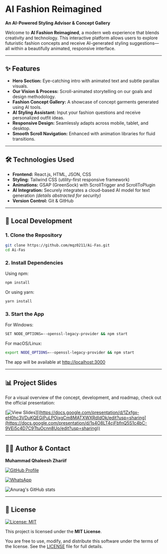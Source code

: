 # AI Fashion Reimagined

**An AI-Powered Styling Advisor & Concept Gallery**

Welcome to **AI Fashion Reimagined**, a modern web experience that blends creativity and technology. This interactive platform allows users to explore futuristic fashion concepts and receive AI-generated styling suggestions—all within a beautifully animated, responsive interface.

---

## ✨ Features

* **Hero Section:** Eye-catching intro with animated text and subtle parallax visuals.
* **Our Vision & Process:** Scroll-animated storytelling on our goals and design methodology.
* **Fashion Concept Gallery:** A showcase of concept garments generated using AI tools.
* **AI Styling Assistant:** Input your fashion questions and receive personalized outfit ideas.
* **Responsive Design:** Seamlessly adapts across mobile, tablet, and desktop.
* **Smooth Scroll Navigation:** Enhanced with animation libraries for fluid transitions.

---

## 🛠 Technologies Used

* **Frontend:** React.js, HTML, JSON, CSS
* **Styling:** Tailwind CSS (utility-first responsive framework)
* **Animations:** GSAP (GreenSock) with ScrollTrigger and ScrollToPlugin
* **AI Integration:** Securely integrates a cloud-based AI model for text generation *(details abstracted for security)*
* **Version Control:** Git & GitHub

---

## 🚀 Local Development

### 1. Clone the Repository

```bash
git clone https://github.com/mqz0211/Ai-Fas.git
cd Ai-Fas
```

### 2. Install Dependencies

Using npm:

```bash
npm install
```

Or using yarn:

```bash
yarn install
```

### 3. Start the App

For Windows:

```bash
SET NODE_OPTIONS=--openssl-legacy-provider && npm start
```

For macOS/Linux:

```bash
export NODE_OPTIONS=--openssl-legacy-provider && npm start
```


The app will be available at [http://localhost:3000](http://localhost:3000)

---

## 📊 Project Slides

For a visual overview of the concept, development, and roadmap, check out the official presentation:

[![View Slides](https://img.shields.io/badge/View-Google%20Slides-orange?logo=google-slides\&style=for-the-badge)][(https://docs.google.com/presentation/d/1Zxfgx-eH0hc3VDuKQEGiPuLPOjxgCm8MATXWXRdIdOk/edit?usp=sharing](https://docs.google.com/presentation/d/1s4O8LT4cjFbfnQ5S1c4bC-9VEi5c4D7C9TtuOcnn8Uo/edit?usp=sharing))

---

## 🙋‍♂️ Author & Contact

**Muhammad Qhaleesh Zhariif**

[![GitHub Profile](https://img.shields.io/badge/GitHub-@mqz0211-181717?logo=github\&style=for-the-badge)](https://github.com/mqz0211)

[![WhatsApp](https://img.shields.io/badge/Chat%20on-WhatsApp-25D366?logo=whatsapp\&style=for-the-badge)](https://wa.me/+601113047107)

![Anurag's GitHub stats](https://github-readme-stats.vercel.app/api?username=mqz0211&show_icons=true&theme=transparent)

---

## 📄 License

[![License: MIT](https://img.shields.io/badge/License-MIT-yellow.svg?style=for-the-badge)](LICENSE)

This project is licensed under the **MIT License**.

You are free to use, modify, and distribute this software under the terms of the license. See the [LICENSE](LICENSE) file for full details.
